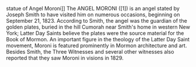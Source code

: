 statue of Angel Moroni]] The ANGEL MORONI ([1]) is an angel stated by Joseph Smith to have visited him on numerous occasions, beginning on September 21, 1823. According to Smith, the angel was the guardian of the golden plates, buried in the hill Cumorah near Smith's home in western New York; Latter Day Saints believe the plates were the source material for the Book of Mormon. An important figure in the theology of the Latter Day Saint movement, Moroni is featured prominently in Mormon architecture and art. Besides Smith, the Three Witnesses and several other witnesses also reported that they saw Moroni in visions in 1829.
